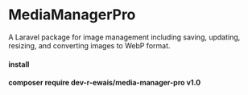 # MediaManagerPro
A Laravel package for image management including saving, updating, resizing, and converting images to WebP format.

#### install 

#### composer require dev-r-ewais/media-manager-pro v1.0
